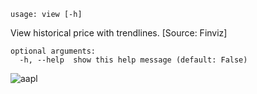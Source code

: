 ```
usage: view [-h]
```

View historical price with trendlines. [Source: Finviz]

```
optional arguments:
  -h, --help  show this help message (default: False)
```

![aapl](https://user-images.githubusercontent.com/25267873/113757843-02107700-970b-11eb-99ab-eb9b1312547f.png)
